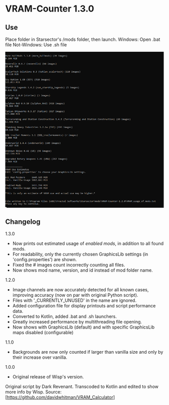 
# VRAM-Counter 1.3.0

## Use

Place folder in Starsector's /mods folder, then launch.
Windows: Open .bat file
Not-Windows: Use .sh file

![screenshot](screenshot.png)

## Changelog

1.3.0

- Now prints out estimated usage of *enabled mods*, in addition to all found mods.
- For readability, only the currently chosen GraphicsLib settings (in 'config.properties') are shown.
- Fixed the # images count incorrectly counting all files.
- Now shows mod name, version, and id instead of mod folder name.

1.2.0

- Image channels are now accurately detected for all known cases, improving accuracy (now on par with original Python script).
- Files with '_CURRENTLY_UNUSED' in the name are ignored.
- Added configuration file for display printouts and script performance data.
- Converted to Kotlin, added .bat and .sh launchers.
- Greatly increased performance by multithreading file opening.
- Now shows with GraphicsLib (default) and with specific GraphicsLib maps disabled (configurable)

1.1.0

- Backgrounds are now only counted if larger than vanilla size and only by their increase over vanilla.

1.0.0

- Original release of Wisp's version.

Original script by Dark Revenant. Transcoded to Kotlin and edited to show more info by Wisp.
Source: [https://github.com/davidwhitman/VRAM_Calculator]
